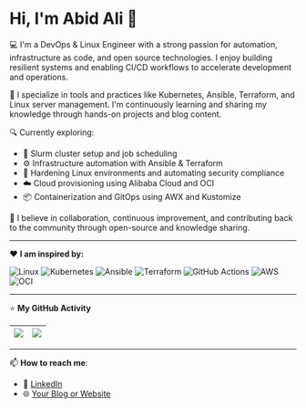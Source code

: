 # Hi, I'm Abid Ali 👋

💻 I'm a DevOps & Linux Engineer with a strong passion for automation, infrastructure as code, and open source technologies. I enjoy building resilient systems and enabling CI/CD workflows to accelerate development and operations.

🚀 I specialize in tools and practices like Kubernetes, Ansible, Terraform, and Linux server management. I'm continuously learning and sharing my knowledge through hands-on projects and blog content.

🔍 Currently exploring:
- 🔧 Slurm cluster setup and job scheduling
- ⚙️ Infrastructure automation with Ansible & Terraform
- 🔐 Hardening Linux environments and automating security compliance
- ☁️ Cloud provisioning using Alibaba Cloud and OCI
- 📦 Containerization and GitOps using AWX and Kustomize

🙌 I believe in collaboration, continuous improvement, and contributing back to the community through open-source and knowledge sharing.

---

❤️ **I am inspired by:**

![Linux](https://img.shields.io/badge/-Linux-333?logo=linux&logoColor=white)
![Kubernetes](https://img.shields.io/badge/-Kubernetes-326ce5?logo=kubernetes&logoColor=white)
![Ansible](https://img.shields.io/badge/-Ansible-ee0000?logo=ansible&logoColor=white)
![Terraform](https://img.shields.io/badge/-Terraform-5c4ee5?logo=terraform&logoColor=white)
![GitHub Actions](https://img.shields.io/badge/-GitHub%20Actions-2088ff?logo=github-actions&logoColor=white)
![AWS](https://img.shields.io/badge/-AWS-232f3e?logo=amazon-aws&logoColor=white)
![OCI](https://img.shields.io/badge/-Oracle%20Cloud-f80000?logo=oracle&logoColor=white)

---

⭐ **My GitHub Activity**

<!-- GitHub Stats Widgets -->
| <img align="center" src="https://github-readme-stats.vercel.app/api?username=YOUR_USERNAME&show_icons=true&theme=radical" /> | <img align="center" src="https://github-readme-stats.vercel.app/api/top-langs/?username=YOUR_USERNAME&layout=compact&theme=radical" /> |
| ------------- | ------------- |

<!-- Add other widgets like streaks or trophies if needed -->

---

📫 **How to reach me**:
- 💼 [LinkedIn](https://www.linkedin.com/in/your-profile)
- 🌐 [Your Blog or Website](https://yourwebsite.com)

